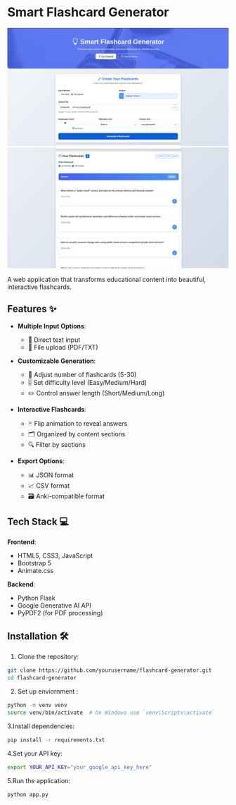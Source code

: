 # Smart Flashcard Generator

![Flashcard Generator Screenshot](assets/1.png)
![Flashcard Generator Screenshot](assets/2.png)

A web application that transforms educational content into beautiful, interactive flashcards.

## Features ✨

- **Multiple Input Options**:
  - 📝 Direct text input
  - 📂 File upload (PDF/TXT)
  
- **Customizable Generation**:
  - 🔢 Adjust number of flashcards (5-30)
  - 🎚️ Set difficulty level (Easy/Medium/Hard)
  - ✏️ Control answer length (Short/Medium/Long)

- **Interactive Flashcards**:
  - 🃏 Flip animation to reveal answers
  - 🗂️ Organized by content sections
  - 🔍 Filter by sections

- **Export Options**:
  - 📊 JSON format
  - 📈 CSV format
  - 🗃️ Anki-compatible format

## Tech Stack 💻

**Frontend**:
- HTML5, CSS3, JavaScript
- Bootstrap 5
- Animate.css

**Backend**:
- Python Flask
- Google Generative AI API
- PyPDF2 (for PDF processing)

## Installation 🛠️ 

1. Clone the repository:
```bash
git clone https://github.com/yourusername/flashcard-generator.git
cd flashcard-generator
```
2. Set up enviornment :
```bash
python -m venv venv
source venv/bin/activate  # On Windows use `venv\Scripts\activate`
```
3.Install dependencies:
```bash
pip install -r requirements.txt
```
4.Set your API key:
```bash
export YOUR_API_KEY="your_google_api_key_here"
```
5.Run the application:
```bash
python app.py
```
